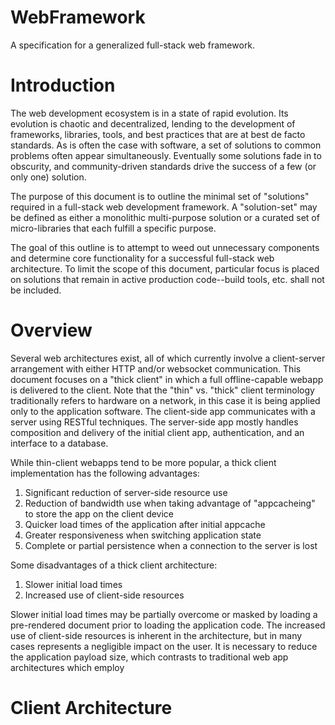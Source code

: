 WebFramework
============

A specification for a generalized full-stack web framework.

Introduction
============

The web development ecosystem is in a state of rapid evolution. Its evolution is chaotic and decentralized, lending to the development of frameworks, libraries, tools, and best practices that are at best de facto standards. As is often the case with software, a set of solutions to common problems often appear simultaneously. Eventually some solutions fade in to obscurity, and community-driven standards drive the success of a few (or only one) solution.

The purpose of this document is to outline the minimal set of "solutions" required in a full-stack web development framework. A "solution-set" may be defined as either a monolithic multi-purpose solution or a curated set of micro-libraries that each fulfill a specific purpose.

The goal of this outline is to attempt to weed out unnecessary components and determine core functionality for a successful full-stack web architecture. To limit the scope of this document, particular focus is placed on solutions that remain in active production code--build tools, etc. shall not be included.

Overview
========

Several web architectures exist, all of which currently involve a client-server arrangement with either HTTP and/or websocket communication. This document focuses on a "thick client" in which a full offline-capable webapp is delivered to the client. Note that the "thin" vs. "thick" client terminology traditionally refers to hardware on a network, in this case it is being applied only to the application software. The client-side app communicates with a server using RESTful techniques. The server-side app mostly handles composition and delivery of the initial client app, authentication, and an interface to a database.

While thin-client webapps tend to be more popular, a thick client implementation has the following advantages:

1. Significant reduction of server-side resource use
2. Reduction of bandwidth use when taking advantage of "appcacheing" to store the app on the client device
3. Quicker load times of the application after initial appcache
4. Greater responsiveness when switching application state
5. Complete or partial persistence when a connection to the server is lost

Some disadvantages of a thick client architecture:

1. Slower initial load times
2. Increased use of client-side resources

Slower initial load times may be partially overcome or masked by loading a pre-rendered document prior to loading the application code. The increased use of client-side resources is inherent in the architecture, but in many cases represents a negligible impact on the user. It is necessary to reduce the application payload size, which contrasts to traditional web app architectures which employ 

Client Architecture
===================
